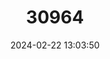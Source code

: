 ---
title: "30964"
category: "Styrax portoricensis"
draft: false
date: 2024-02-22 13:03:50
languages:
  Spanish; Castilian: ["Palo De Jazmin"]
---